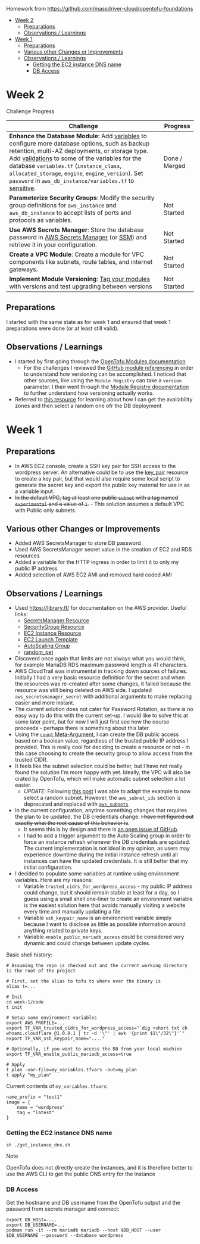 
Homework from https://github.com/massdriver-cloud/opentofu-foundations

- [Week 2](#week-2)
  - [Preparations](#preparations)
  - [Observations / Learnings](#observations--learnings)
- [Week 1](#week-1)
  - [Preparations](#preparations-1)
  - [Various other Changes or Improvements](#various-other-changes-or-improvements)
  - [Observations / Learnings](#observations--learnings-1)
    - [Getting the EC2 instance DNS name](#getting-the-ec2-instance-dns-name)
    - [DB Access](#db-access)


# Week 2

Challenge Progress

| Challenge                                                                                                                                                                                                                                                                                                                                                                                                                                                                                                                                                                                                                      | Progress      |
|--------------------------------------------------------------------------------------------------------------------------------------------------------------------------------------------------------------------------------------------------------------------------------------------------------------------------------------------------------------------------------------------------------------------------------------------------------------------------------------------------------------------------------------------------------------------------------------------------------------------------------|---------------|
| **Enhance the Database Module**: Add [variables](https://registry.terraform.io/providers/hashicorp/aws/latest/docs/resources/db_instance) to configure more database options, such as backup retention, multi-AZ deployments, or storage type. Add [validations](https://opentofu.org/docs/language/expressions/custom-conditions/) to some of the variables for the database `variables.tf` (`instance_class`, `allocated_storage`, `engine`, `engine_version`). Set `password` in `aws_db_instance/variables.tf` to [sensitive](https://opentofu.org/docs/v1.7/language/values/variables/#suppressing-values-in-cli-output). | Done / Merged |
| **Parameterize Security Groups**: Modify the security group definitions for `aws_instance` and `aws_db_instance` to accept lists of ports and protocols as variables.                                                                                                                                                                                                                                                                                                                                                                                                                                                          | Not Started   |
| **Use AWS Secrets Manager**: Store the database password in [AWS Secrets Manager](https://docs.aws.amazon.com/secretsmanager/latest/userguide/intro.html) (or [SSM](https://docs.aws.amazon.com/systems-manager/latest/userguide/systems-manager-parameter-store.html)) and retrieve it in your configuration.                                                                                                                                                                                                                                                                                                                 | Not Started   |
| **Create a VPC Module**: Create a module for VPC components like subnets, route tables, and internet gateways.                                                                                                                                                                                                                                                                                                                                                                                                                                                                                                                 | Not Started   |
| **Implement Module Versioning**: [Tag your modules](https://opentofu.org/docs/language/modules/sources/) with versions and test upgrading between versions                                                                                                                                                                                                                                                                                                                                                                                                                                                                     | Not Started   |

## Preparations

I started with the same state as for week 1 and ensured that week 1 preparations were done (or at least still valid).

## Observations / Learnings

* I started by first going through the [OpenTofu Modules documentation](https://opentofu.org/docs/language/modules/)
  * For the challenges I reviewed the [GitHub module referencing](https://opentofu.org/docs/language/modules/sources/#github) in order to understand how versioning can be accomplished. I noticed that other sources, like using the `Module Registry` can take a `version` parameter. I then went through the [Module Registry documentation](https://opentofu.org/docs/internals/module-registry-protocol/) to further understand how versioning actually works.
* Referred to [this resource](https://www.perrotta.dev/2024/05/terraform-aws-deployment-to-random-availability-zones/) for learning about how I can get the availability zones and then select a random one ofr the DB deployment

# Week 1

## Preparations

* In AWS EC2 console, create a SSH key pair for SSH access to the wordpress server. An alternative could be to use the [key_pair](https://library.tf/providers/hashicorp/aws/latest/docs/resources/key_pair) resource to create a key pair, but that would also require some local script to generate the secret key and export the public key material for use in as a variable input.
* ~~In the default VPC, tag at least one public `subnet` with a tag named `experimental` and a value of `1`.~~ - This solution assumes a default VPC with Public only subnets.

## Various other Changes or Improvements

* Added AWS SecretsManager to store DB password
* Used AWS SecretsManager secret value in the creation of EC2 and RDS resources
* Added a variable for the HTTP ingress in order to limit it to only my public IP address
* Added selection of AWS EC2 AMI and removed hard coded AMI

## Observations / Learnings

* Used https://library.tf/ for documentation on the AWS provider. Useful links:
  * [SecretsManager Resource](https://library.tf/providers/hashicorp/aws/latest/docs/resources/secretsmanager_secret)
  * [SecurityGroup Resource](https://library.tf/providers/hashicorp/aws/latest/docs/resources/security_group)
  * [EC2 Instance Resource](https://library.tf/providers/hashicorp/aws/latest/docs/resources/instance)
  * [EC2 Launch Template](https://library.tf/providers/hashicorp/aws/latest/docs/resources/launch_template)
  * [AutoScaling Group](https://library.tf/providers/hashicorp/aws/latest/docs/resources/autoscaling_group)
  * [random_pet](https://library.tf/providers/ContentSquare/random/latest/docs/resources/pet)
* Discoverd once again that limits are not always what you would think, for example MariaDB RDS maximum password length is 41 characters.
* AWS CloudTrail was instrumental in tracking down sources of failures. Initially I had a very basic resource definition for the secret and when the resources was re-created after some changes, it failed because the resource was still being deleted on AWS side. I updated `aws_secretsmanager_secret` with additional arguments to make replacing easier and more instant.
* The current solution does not cater for Password Rotation, as there is no easy way to do this with the current set-up. I would like to solve this at some later point, but for now I will just first see how the course proceeds - perhaps there is something about this later.
* Using the [`count` Meta-Argument](https://opentofu.org/docs/language/meta-arguments/count/), I can create the DB public access based on a boolean value, regardless of the trusted public IP address I provided. This is really cool for deciding to create a resource or not - in this case choosing to create the security group to allow access from the trusted CIDR.
* It feels like the subnet selection could be better, but I have not really found the solution I'm more happy with yet. Ideally, the VPC will also be crated by OpenTofu, which will make automatic subnet selection a lot easier.
  * _*UPDATE*_: Following [this post](https://daringway.com/how-to-select-one-random-aws-subnet-in-terraform/) I was able to adapt the example to now select a random subnet. However, the `aws_subnet_ids` section is deprecated and replaced with [`aws_subnets`](https://library.tf/providers/hashicorp/aws/latest/docs/data-sources/subnets)
* In the current configuration, anytime something changes that requires the plan to be updated, the DB credentials change. ~~I have not figured out exactly what the root cause of this behavior is~~.
  * It seems this is by design and there is [an open issue of GitHub](https://github.com/hashicorp/terraform-provider-aws/issues/28733).
  * I had to add a trigger argument to the Auto Scaling group in order to force an instance refresh whenever the DB credentials are updated. The current implementation is not ideal in my opinion, as users may experience downtime during the initial instance refresh until all instances can have the updated credentials. It is still better that my initial configuration.
* I decided to populate some variables at runtime using environment variables. Here are my reasons:
  * Variable `trusted_cidrs_for_wordpress_access` - my public IP address could change, but it should remain stable at least for a day, so I guess using a small shell one-liner to create an environment variable is the easiest solution here that avoids manually visiting a website every time and manually updating a file.
  * Variable `ssh_keypair_name` is an environment variable simply because I want to disclose as little as possible information around anything related to private keys.
  * Variable `enable_public_mariadb_access` could be considered very dynamic and could change between update cycles.

Basic shell history:

```shell
# Assuming the repo is checked out and the current working directory is the root of the project

# First, set the alias to tofu to where ever the binary is
alias t=...

# Init
cd week-1/code
t init

# Setup some environment variables
export AWS_PROFILE=...
export TF_VAR_trusted_cidrs_for_wordpress_access="`dig +short txt ch whoami.cloudflare @1.0.0.1 | tr -d '\"' | awk '{print $1\"/32\"}'`"
export TF_VAR_ssh_keypair_name="...."

# Optionally, if you want to access the DB from your local machine
export TF_VAR_enable_public_mariadb_access=true

# Apply
t plan -var-file=my_variables.tfvars -out=my_plan
t apply "my_plan"
```

Current contents of `my_variables.tfvars`:

```text
name_prefix = "test1"
image = {
    name = "wordpress"
    tag = "latest"
}
```

### Getting the EC2 instance DNS name

```shell
sh ./get_instance_dns.sh
```

> [!NOTE]  
> OpenTofu does not directly create the instances, and it is therefore better to use the AWS CLI to get the public DNS entry for the instance

### DB Access

Get the hostname and DB username from the OpenTofu output and the password from secrets manager and connect:

```shell
export DB_HOST=....
export DB_USERNAME=...
podman run -it --rm mariadb mariadb --host $DB_HOST --user $DB_USERNAME --password --database wordpress
```

